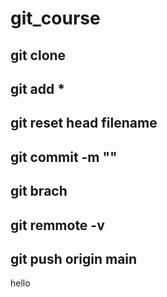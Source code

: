 # git_course

## git clone 

## git add *

## git reset head filename 

## git commit -m ""

## git brach

## git remmote -v

## git push origin main 
hello

